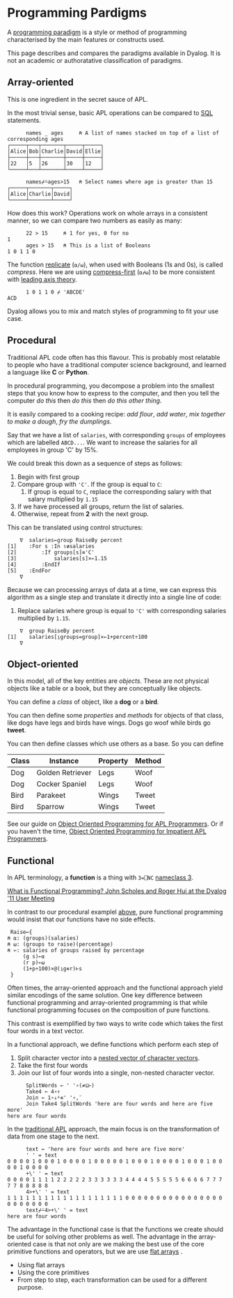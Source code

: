 # Programming Pardigms
A [programming paradigm](https://en.wikipedia.org/wiki/Comparison_of_programming_paradigms) is a style or method of programming characterised by the main features or constructs used.

This page describes and compares the paradigms available in Dyalog. It is not an academic or authoratative classification of paradigms.

## Array-oriented
This is one ingredient in the secret sauce of APL.

In the most trivial sense, basic APL operations can be compared to [SQL](https://www.w3schools.com/sql/sql_intro.asp) statements.

```APL
      names _ ages     ⍝ A list of names stacked on top of a list of corresponding ages
┌─────┬───┬───────┬─────┬─────┐
│Alice│Bob│Charlie│David│Ellie│
├─────┼───┼───────┼─────┼─────┤
│22   │5  │26     │30   │12   │
└─────┴───┴───────┴─────┴─────┘

      names⌿⍨ages>15   ⍝ Select names where age is greater than 15
┌─────┬───────┬─────┐
│Alice│Charlie│David│
└─────┴───────┴─────┘
```

How does this work? Operations work on whole arrays in a consistent manner, so we can compare two numbers as easily as many:

```APL
      22 > 15     ⍝ 1 for yes, 0 for no
1
      ages > 15   ⍝ This is a list of Booleans
1 0 1 1 0
```

The function [replicate](http://help.dyalog.com/latest/#Language/Primitive%20Functions/Replicate.htm) (`⍺/⍵`), when used with Booleans (1s and 0s), is called *compress*. Here we are using [compress-first]() (`⍺⌿⍵`) to be more consistent with [leading axis theory]().

```APL
      1 0 1 1 0 ⌿ 'ABCDE'
ACD
```

Dyalog allows you to mix and match styles of programming to fit your use case.

## Procedural
Traditional APL code often has this flavour. This is probably most relatable to people who have a traditional computer science background, and learned a language like **C** or **Python**.

In procedural programming, you decompose a problem into the smallest steps that you know how to express to the computer, and then you tell the computer *do this* then *do this* then *do this other thing*.

It is easily compared to a cooking recipe: *add flour*, *add water*, *mix together to make a dough*, *fry the dumplings*.

Say that we have a list of `salaries`, with corresponding `groups` of employees which are labelled `ABCD...`. We want to increase the salaries for all employees in group 'C' by 
15%.

We could break this down as a sequence of steps as follows:

1. Begin with first group
1. Compare group with `'C'`. If the group is equal to `C`:
	1. If group is equal to `C`, replace the corresponding salary with that salary multiplied by `1.15`
1. If we have processed all groups, return the list of salaries.
1. Otherwise, repeat from **2** with the next group.

This can be translated using control structures:

```APL
    ∇  salaries←group RaiseBy percent
[1]    :For s :In ⍳≢salaries
[2]        :If groups[s]≡'C'
[3]            salaries[s]×←1.15
[4]        :EndIf
[5]    :EndFor
    ∇
```

Because we can processing arrays of data at a time, we can express this algorithm as a single step and translate it directly into a single line of code:

1. Replace salaries where group is equal to `'C'` with corresponding salaries multiplied by `1.15`.

```APL
    ∇  group RaiseBy percent
[1]    salaries[⍸groups=group]×←1+percent÷100
    ∇
```

## Object-oriented
In this model, all of the key entities are *objects*. These are not physical objects like a table or a book, but they are conceptually like objects.

You can define a *class* of object, like a **dog** or a **bird**.

You can then define some *properties* and *methods* for objects of that class, like dogs have legs and birds have wings. Dogs go woof while birds go **tweet**.

You can then define classes which use others as a base. So you can define 

|Class|Instance|Property|Method|
|---|---|---|---|
|Dog|Golden Retriever|Legs|Woof|
|Dog|Cocker Spaniel|Legs|Woof|
|Bird|Parakeet|Wings|Tweet|
|Bird|Sparrow|Wings|Tweet|

See our guide on [Object Oriented Programming for APL Programmers](http://docs.dyalog.com/latest/Object%20Oriented%20Programming%20for%20APL%20Programmers.pdf). Or if you haven't the time, [Object Oriented Programming for Impatient APL Programmers](http://docs.dyalog.com/latest/Object%20Oriented%20Programming%20for%20Impatient%20APL%20Programmers.pdf).

## Functional
In APL terminology, a **function** is a thing with `3=⎕NC` [nameclass 3](http://help.dyalog.com/latest/#Language/System%20Functions/nc.htm).

<a href="https://dyalog.tv/Dyalog11/?v=bQlH49krwbk">What is Functional Programming? John Scholes and Roger Hui at the Dyalog '11 User Meeting<a>

In contrast to our procedural examplel [above](#procedural), pure functional programming would insist that our functions have no side effects.

```APL
 Raise←{
⍝ ⍺: (groups)(salaries)
⍝ ⍵: (groups to raise)(percentage)
⍝ ←: salaries of groups raised by percentage
     (g s)←⍺
     (r p)←⍵
     (1+p÷100)×@(⍸g∊r)⊢s
 }
```

Often times, the array-oriented approach and the functional approach yield similar encodings of the same solution. One key difference between functional programming and array-oriented programming is that while functional programming focuses on the composition of pure functions.

This contrast is exemplified by two ways to write code which takes the first four words in a text vector.

In a functional approach, we define functions which perform each step of 

1. Split character vector into a [nested vector of character vectors]().
2. Take the first four words
3. Join our list of four words into a single, non-nested character vector.

```APL
      SplitWords ← ' '∘(≠⊆⊢)
      Take4 ← 4∘↑
      Join ← 1∘↓⍤∊' '∘,¨
      Join Take4 SplitWords 'here are four words and here are five more'
here are four words
```

In the [traditional APL](/language/modern-apl) approach, the main focus is on the transformation of data from one stage to the next.

```APL
      text ← 'here are four words and here are five more'
      ' ' = text
0 0 0 0 1 0 0 0 1 0 0 0 0 1 0 0 0 0 0 1 0 0 0 1 0 0 0 0 1 0 0 0 1 0 0 0 0 1 0 0 0 0
      +\' ' = text
0 0 0 0 1 1 1 1 2 2 2 2 2 3 3 3 3 3 3 4 4 4 4 5 5 5 5 5 6 6 6 6 7 7 7 7 7 8 8 8 8 8
      4>+\' ' = text
1 1 1 1 1 1 1 1 1 1 1 1 1 1 1 1 1 1 1 0 0 0 0 0 0 0 0 0 0 0 0 0 0 0 0 0 0 0 0 0 0 0
      text⌿⍨4>+\' ' = text
here are four words
```

The advantage in the functional case is that the functions we create should be useful for solving other problems as well. The advantage in the array-oriented case is that not only are we making the best use of the core primitive functions and operators, but we are use [flat arrays]() .

- Using flat arrays
- Using the core primitives
- From step to step, each transformation can be used for a different purpose.